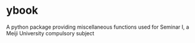 # ybook
A python package providing miscellaneous functions used for Seminar I, a Meiji University compulsory subject
